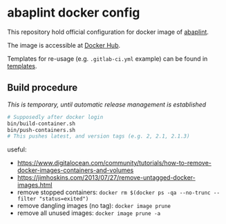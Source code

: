 # abaplint docker config

This repository hold official configuration for docker image of [abaplint](https://github.com/abaplint/abaplint).

The image is accessible at [Docker Hub](https://cloud.docker.com/u/abaplint/repository/docker/abaplint/abaplint).

Templates for re-usage (e.g. `.gitlab-ci.yml` example) can be found in [templates](./templates).

## Build procedure

*This is temporary, until automatic release management is established*

```sh
# Supposedly after docker login
bin/build-container.sh
bin/push-containers.sh
# This pushes latest, and version tags (e.g. 2, 2.1, 2.1.3)
```

useful:
- https://www.digitalocean.com/community/tutorials/how-to-remove-docker-images-containers-and-volumes
- https://jimhoskins.com/2013/07/27/remove-untagged-docker-images.html
- remove stopped containers: `docker rm $(docker ps -qa --no-trunc --filter "status=exited")`
- remove dangling images (no tag): `docker image prune`
- remove all unused images: `docker image prune -a`
